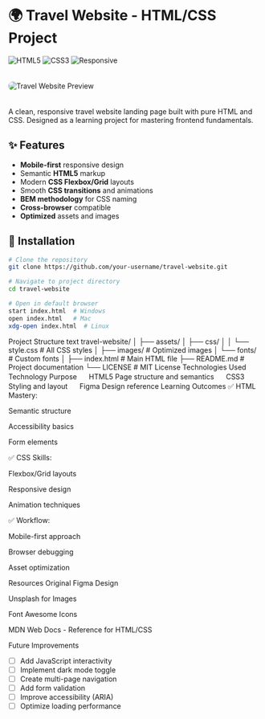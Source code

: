 # 🌍 Travel Website - HTML/CSS Project

![HTML5](https://img.shields.io/badge/HTML5-E34F26?style=for-the-badge&logo=html5&logoColor=white)
![CSS3](https://img.shields.io/badge/CSS3-1572B6?style=for-the-badge&logo=css3&logoColor=white)
![Responsive](https://img.shields.io/badge/Responsive-Yes-brightgreen?style=for-the-badge)

<img src="assets/images/preview.jpg" alt="Travel Website Preview" style="border-radius: 8px; max-width: 100%; height: auto; margin: 20px 0;">

A clean, responsive travel website landing page built with pure HTML and CSS. Designed as a learning project for mastering frontend fundamentals.

## ✨ Features

- **Mobile-first** responsive design
- Semantic **HTML5** markup
- Modern **CSS Flexbox/Grid** layouts
- Smooth **CSS transitions** and animations
- **BEM methodology** for CSS naming
- **Cross-browser** compatible
- **Optimized** assets and images

## 🚀 Installation

```bash
# Clone the repository
git clone https://github.com/your-username/travel-website.git

# Navigate to project directory
cd travel-website

# Open in default browser
start index.html  # Windows
open index.html   # Mac
xdg-open index.html  # Linux
```
Project Structure
text
travel-website/
│
├── assets/
│   ├── css/
│   │   └── style.css       # All CSS styles
│   ├── images/             # Optimized images
│   └── fonts/              # Custom fonts
│
├── index.html              # Main HTML file
├── README.md               # Project documentation
└── LICENSE                 # MIT License
Technologies Used
Technology	Purpose
<img src="https://cdn.jsdelivr.net/gh/devicons/devicon/icons/html5/html5-original.svg" width="16" height="16"/> HTML5	Page structure and semantics
<img src="https://cdn.jsdelivr.net/gh/devicons/devicon/icons/css3/css3-original.svg" width="16" height="16"/> CSS3	Styling and layout
<img src="https://cdn.jsdelivr.net/gh/devicons/devicon/icons/figma/figma-original.svg" width="16" height="16"/> Figma	Design reference
Learning Outcomes
✅ HTML Mastery:

Semantic structure

Accessibility basics

Form elements

✅ CSS Skills:

Flexbox/Grid layouts

Responsive design

Animation techniques

✅ Workflow:

Mobile-first approach

Browser debugging

Asset optimization

Resources
Original Figma Design

Unsplash for Images

Font Awesome Icons

MDN Web Docs - Reference for HTML/CSS

Future Improvements

- [ ] Add JavaScript interactivity
- [ ] Implement dark mode toggle
- [ ] Create multi-page navigation
- [ ] Add form validation
- [ ] Improve accessibility (ARIA)
- [ ] Optimize loading performance
